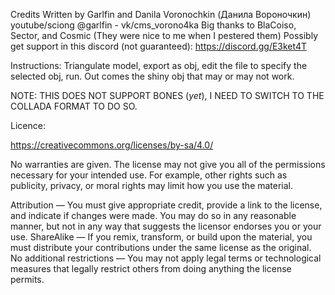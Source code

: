 Credits
Written by Garlfin and Danila Voronochkin (Данила Вороночкин)
youtube/sciong @garlfin - vk/cms_vorono4ka
Big thanks to BlaCoiso, Sector, and Cosmic (They were nice to me when I pestered them)
Possibly get support in this discord (not guaranteed): https://discord.gg/E3ket4T

Instructions:
Triangulate model, export as obj, edit the file to specify the selected obj, run. Out comes the shiny obj that may or may not work. 

NOTE: THIS DOES NOT SUPPORT BONES (*yet*), I NEED TO SWITCH TO THE COLLADA FORMAT TO DO SO.

Licence:

https://creativecommons.org/licenses/by-sa/4.0/

No warranties are given. The license may not give you all of the permissions necessary for your intended use. For example, other rights such as publicity, privacy, or moral rights may limit how you use the material.

Attribution — You must give appropriate credit, provide a link to the license, and indicate if changes were made. You may do so in any reasonable manner, but not in any way that suggests the licensor endorses you or your use.
ShareAlike — If you remix, transform, or build upon the material, you must distribute your contributions under the same license as the original.
No additional restrictions — You may not apply legal terms or technological measures that legally restrict others from doing anything the license permits.